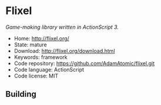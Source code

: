 # Flixel

_Game-making library written in ActionScript 3._

- Home: http://flixel.org/
- State: mature
- Download: http://flixel.org/download.html
- Keywords: framework
- Code repository: https://github.com/AdamAtomic/flixel.git
- Code language: ActionScript
- Code license: MIT

## Building

